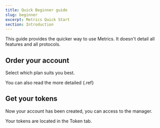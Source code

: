 ```yaml
---
title: Quick Beginner guide
slug: beginner
excerpt: Metrics Quick Start
section: Introduction
---
```


This guide provides the quicker way to use Metrics. It doesn't detail all features and all protocols.


## Order your account
Select which plan suits you best.

You can also read the more detailed [](start_order/guide.en-gb.md){.ref}


## Get your tokens
Now your account has been created, you can access to the manager.

Your tokens are located in the Token tab.